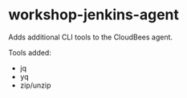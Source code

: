 # workshop-jenkins-agent
Adds additional CLI tools to the CloudBees agent.

Tools added:
- jq
- yq
- zip/unzip

